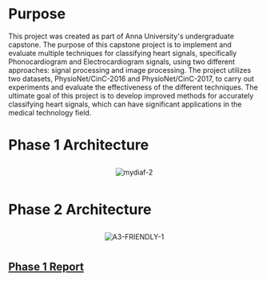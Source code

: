 # Purpose
This project was created as part of Anna University's undergraduate capstone. 
The purpose of this capstone project is to implement and evaluate multiple techniques for classifying heart signals, specifically Phonocardiogram and Electrocardiogram signals, using two different approaches: signal processing and image processing. 
The project utilizes two datasets, PhysioNet/CinC-2016 and PhysioNet/CinC-2017, to carry out experiments and evaluate the effectiveness of the different techniques. The ultimate goal of this project is to develop improved methods for accurately classifying heart signals, which can have significant applications in the medical technology field.

# Phase 1 Architecture
<p align="center">
  <img src="https://i.ibb.co/Cncf6f5/mydiaf-2.png" alt="mydiaf-2" border="0" style="margin: 10px;">
</p>

# Phase 2 Architecture
<p align="center">
  <img src="https://i.ibb.co/pJ7CLrH/A3-FRIENDLY-1.png" alt="A3-FRIENDLY-1" border="0" style="margin: 10px;">
</p>






## <a href="https://drive.google.com/file/d/1j_2tzZEQsAhnISMbvC4GBdEIiCbt0Xo9/view?usp=sharing">Phase 1 Report</a>
